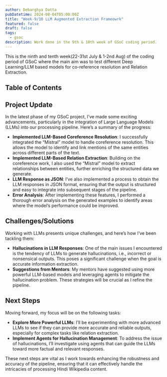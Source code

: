 ```yaml
---
author: Debarghya Datta
pubDatetime: 2024-08-04T05:00:00Z
title: "Week-9/10 LLM Augmented Extraction Frameowrk"
featured: false
draft: false
tags:
  - gsoc
description: Work done in the 9th & 10th week of GSoC coding period.
---
```


This is the ninth and tenth week(22-31st July & 1-2nd Aug) of the coding period of GSoC where the main aim was to test different Deep Learning/LLM based models for co-reference resolution and Relation Extraction.

## Table of Contents

## Project Update

In the latest phase of my GSoC project, I’ve made some exciting advancements, particularly in the integration of Large Language Models (LLMs) into our processing pipeline. Here’s a summary of the progress:

- **Implemented LLM-Based Coreference Resolution**: I successfully integrated the “Mistral” model to handle coreference resolution. This allows the model to identify and link mentions of the same entities across different parts of the text.
- **Implemented LLM-Based Relation Extraction**: Building on the coreference work, I also used the “Mistral” model to extract relationships between entities, further enriching the structured data we generate.
- **LLM Response as JSON**: I’ve also implemented a process to obtain the LLM responses in JSON format, ensuring that the output is structured and easy to integrate into subsequent stages of the pipeline.
- **Error Analysis**: After implementing these features, I performed a thorough error analysis on the generated examples to identify areas where the model’s performance could be improved.

## Challenges/Solutions

Working with LLMs presents unique challenges, and here’s how I’ve been tackling them:

- **Hallucinations in LLM Responses**: One of the main issues I encountered is the tendency of LLMs to generate hallucinations, i.e., incorrect or nonsensical outputs. This poses a significant challenge when the goal is accurate information extraction.
- **Suggestions from Mentors**: My mentors have suggested using more powerful LLM-based models and leveraging agents to mitigate the hallucination problem. These strategies will be crucial as I refine the pipeline.

## Next Steps

Moving forward, my focus will be on the following tasks:

- **Explore More Powerful LLMs**: I’ll be experimenting with more advanced LLMs to see if they can provide more accurate and reliable outputs, especially for complex tasks like relation extraction.
- **Implement Agents for Hallucination Management**: To address the issue of hallucinations, I’ll investigate using agents that can guide the LLMs toward more factual and relevant responses.

These next steps are vital as I work towards enhancing the robustness and accuracy of the pipeline, ensuring that it can effectively handle the intricacies of processing Hindi Wikipedia content.
